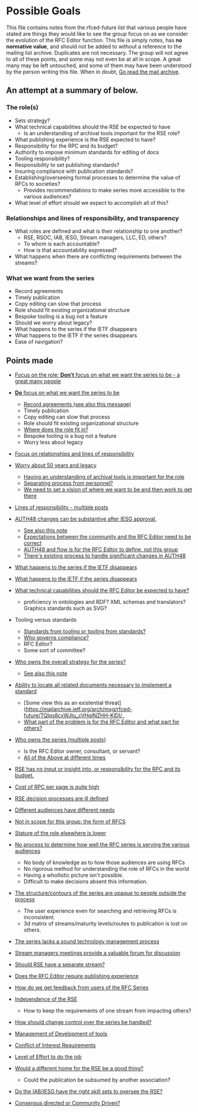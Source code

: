 # Possible Goals

This file contains notes from the rfced-future list that various people have stated are things they would
like to see the group focus on as we consider the evolution of the RFC Editor function.  This file is simply
notes, has **no normative value**, and should not be added to without a reference to the mailing list archive.
Duplicates are not necessary.  The group will not agree to all of these points, and some may not even be at all in scope.
A great many may be left untouched, and some of them may have been understood by the person writing this file.  When in doubt,
[Go read the mail archive](https://mailarchive.ietf.org/arch/browse/rfced-future/?so=frm).

## An attempt at a summary of below.

### The role(s)
* Sets strategy?
* What technical capabilities should the RSE be expected to have
   * Is an understanding of archival tools important for the RSE role?
* What publishing experience is the RSE expected to have?
* Responsibility for the RPC and its budget?
* Authority to impose minimum standards for editing of docs
* Tooling responsibility?
* Responsibility to set publishing standards?
* Insuring compliance with publication standards?
* Establishing/overseeing formal processes to determine the value of RFCs to societies?
    * Provides recommendations to make series more accessible to the various audiences?
* What level of effort should we expect to accomplish all of this?


### Relationships and lines of responsibility, and transparency
* What roles are defined and what is their relationship to one another?
   * RSE, RSOC, IAB, IESG, Stream managers, LLC, ED, others?
   * To whom is each accountable?
   * How is that accountability expressed?
* What happens when there are conflicting requirements between the streams?

### What we want from the series
* Record agreements
* Timely publication
* Copy editing can slow that process
* Role should fit existing organizational structure
* Bespoke tooling is a bug not a feature
* Should we worry about legacy?
* What happens to the series if the IETF disappears
* What happens to the IETF if the series disappears
* Ease of navigation?

## Points made

- [Focus on the role; **Don't** focus on what we want the series to be - a great many people](https://mailarchive.ietf.org/arch/msg/rfced-future/x1OMhYw7Rm0fag_LGfCTdKUNpus/)
- [**Do** focus on what we want the series to be](https://mailarchive.ietf.org/arch/msg/rfced-future/U6LNEOu3ZfEmfULFKuw74D4dpOw/)
  - [Record agreements (see also this message)](https://mailarchive.ietf.org/arch/msg/rfced-future/BVMr_Mo7618VcdTBkx2T3im-SzA/)
  - Timely publication
   - Copy editing can slow that process
  - Role should fit existing organizational structure
   - [Where does the role fit in?](https://mailarchive.ietf.org/arch/msg/rfced-future/BVMr_Mo7618VcdTBkx2T3im-SzA/)
  - Bespoke tooling is a bug not a feature
  - Worry less about legacy
- [Focus on relationships and lines of responsibility](https://mailarchive.ietf.org/arch/msg/rfced-future/mACM0l8ASnbJkkhPxDfRSytPkww/)
- [Worry about 50 years and legacy](https://mailarchive.ietf.org/arch/msg/rfced-future/EX5J94A0OYLfUyy3FSny7jk033s/)
  - [Having an understanding of archival tools is important for the role](https://mailarchive.ietf.org/arch/msg/rfced-future/KekoguNjTxLCNHdZ8O2U17G0SX0/)
  - [Separating process from personnel?](https://mailarchive.ietf.org/arch/msg/rfced-future/DsLv7VtVt-5d8LF4NtsZngeW_Gg/)
  - [We need to set a vision of where we want to be and then work to get there](https://mailarchive.ietf.org/arch/msg/rfced-future/aOr9Hc5QnT7wQNUVV_prds8babw/)
- [Lines of responsibility - multiple posts](https://mailarchive.ietf.org/arch/msg/rfced-future/nAJlr9e7_ROZqPN1NomTb43iAWc/)

- [AUTH48 changes can be substantive after IESG approval.](https://mailarchive.ietf.org/arch/msg/rfced-future/pdEYwz-zk9b0Iqp-LReFIBkyKY8/)
    - [See also this note](https://mailarchive.ietf.org/arch/msg/rfced-future/TQlqs8cxWJtu_cVHqINZHH-KlDI/)
    - [Expectations between the community and the RFC Editor need to be correct](https://mailarchive.ietf.org/arch/msg/rfced-future/4DZsoSreKLN6WJSOLV-IQgR2Ics/)
  - [AUTH48 and flow is for the RFC Editor to define, not this group](https://mailarchive.ietf.org/arch/msg/rfced-future/jh4Zh63_dV3mN0CWkDmkST2rcg8/)
  - [There's existing process to handle significant changes in AUTH48](https://mailarchive.ietf.org/arch/msg/rfced-future/meXj7jaRSCKQil3nkom-uIchMZM/)
- [What happens to the series if the IETF disappears](https://mailarchive.ietf.org/arch/msg/rfced-future/QVqoZ6xQ4V63yP7xv8eC8iCPIqw/)
- [What happens to the IETF if the series disappears](https://mailarchive.ietf.org/arch/msg/rfced-future/nEik-2zK7KKDnFbc_7qSyIdgR3Q/)
- [What technical capabilities should the RFC Editor be expected to have?](https://mailarchive.ietf.org/arch/msg/rfced-future/nliHb9t7uM9MbEL8OTDw1b5bifg/)
  - proficiency in ontologies and RDF?   XML schemas and translators?  Graphics standards such as SVG?
- Tooling versus standards
  - [Standards from tooling or tooling from standards?](https://mailarchive.ietf.org/arch/msg/rfced-future/mw7IIVqxI1ml-lDyvtFobtF1YFs/)
  - [Who governs compliance?](https://mailarchive.ietf.org/arch/msg/rfced-future/nliHb9t7uM9MbEL8OTDw1b5bifg/)
  - RFC Editor?
  - Some sort of committee?
- [Who owns the overall strategy for the series?](https://mailarchive.ietf.org/arch/msg/rfced-future/nliHb9t7uM9MbEL8OTDw1b5bifg/)
  - [See also this note](https://mailarchive.ietf.org/arch/msg/rfced-future/TQlqs8cxWJtu_cVHqINZHH-KlDI/)
- [Ability to locate all related documents necessary to implement a standard](https://mailarchive.ietf.org/arch/msg/rfced-future/nliHb9t7uM9MbEL8OTDw1b5bifg/) 
   - [Some view this as an existential threat](https://mailarchive.ietf.org/arch/msg/rfced-future/TQlqs8cxWJtu_cVHqINZHH-KlDI/_
  - [What part of the problem is for the RFC Editor and what part for others?](https://mailarchive.ietf.org/arch/msg/rfced-future/IVTccPo3KDuyZCfEzWKJOgMT9EU/)
- [Who owns the series (multiple posts)](https://mailarchive.ietf.org/arch/msg/rfced-future/FmxgwqmkmU3tAFtDW9QqIDa31Gc/)
  - Is the RFC Editor owner, consultant, or servant?
   - [All of the Above at different times](https://mailarchive.ietf.org/arch/msg/rfced-future/VstPblRzMLGeUbFNPFYvYXfMc1w/)
- [RSE has no input or insight into, or responsibility for the RPC and its budget.](https://mailarchive.ietf.org/arch/msg/rfced-future/TQlqs8cxWJtu_cVHqINZHH-KlDI/)
- [Cost of RPC per page is quite high](https://mailarchive.ietf.org/arch/msg/rfced-future/TQlqs8cxWJtu_cVHqINZHH-KlDI/)
- [RSE decision processes are ill defined](https://mailarchive.ietf.org/arch/msg/rfced-future/TQlqs8cxWJtu_cVHqINZHH-KlDI/)
- [Different audiences have different needs](https://mailarchive.ietf.org/arch/msg/rfced-future/TQlqs8cxWJtu_cVHqINZHH-KlDI/)
- [Not in scope for this group: the form of RFCS](https://mailarchive.ietf.org/arch/msg/rfced-future/TQlqs8cxWJtu_cVHqINZHH-KlDI/)
- [Stature of the role elsewhere is lower](https://mailarchive.ietf.org/arch/msg/rfced-future/TQlqs8cxWJtu_cVHqINZHH-KlDI/)
- [No process to determine how well the RFC series is serving the various audiences](https://mailarchive.ietf.org/arch/msg/rfced-future/2PpDfGNyICpimKbpaLIsBQwYbrc/)
   - No body of knowledge as to how those audiences are using RFCs
   - No rigorous method for understanding the role of RFCs in the world
   - Having a whollistic picture isn't possible.
   - Difficult to make decisions absent this information.
- [The structure/contours of the series are opaque to people outside the process](https://mailarchive.ietf.org/arch/msg/rfced-future/2PpDfGNyICpimKbpaLIsBQwYbrc/)
   - The user experience even for searching and retrieving RFCs is inconsistent.
   - 3d matrix of streams/maturity levels/routes to publication is lost on others.
- [The series lacks a sound technology management process](https://mailarchive.ietf.org/arch/msg/rfced-future/2PpDfGNyICpimKbpaLIsBQwYbrc/)
- [Stream managers meetings provide a valuable forum for discussion](https://mailarchive.ietf.org/arch/msg/rfced-future/BVMr_Mo7618VcdTBkx2T3im-SzA/)
- [Should RSE have a separate stream?](https://mailarchive.ietf.org/arch/msg/rfced-future/BVMr_Mo7618VcdTBkx2T3im-SzA/)
- [Does the RFC Editor require publishing experience](https://mailarchive.ietf.org/arch/msg/rfced-future/BNYoO4_LLj5oHiF6-nD2jt9OuLc/)
- [How do we get feedback from users of the RFC Series](https://mailarchive.ietf.org/arch/msg/rfced-future/BNYoO4_LLj5oHiF6-nD2jt9OuLc/)
- [Independence of the RSE](https://mailarchive.ietf.org/arch/msg/rfced-future/BNYoO4_LLj5oHiF6-nD2jt9OuLc/)
   - How to keep the requirements of one stream from impacting others?
- [How should change control over the series be handled?](https://mailarchive.ietf.org/arch/msg/rfced-future/BNYoO4_LLj5oHiF6-nD2jt9OuLc/)
- [Management of Development of tools](https://mailarchive.ietf.org/arch/msg/rfced-future/BNYoO4_LLj5oHiF6-nD2jt9OuLc/)
- [Conflict of Interest Requirements](https://mailarchive.ietf.org/arch/msg/rfced-future/DAVhuWBw9M9ptH1VQgiglqmR2AQ/)
- [Level of Effort to do the job](https://mailarchive.ietf.org/arch/msg/rfced-future/DAVhuWBw9M9ptH1VQgiglqmR2AQ/)
- [Would a different home for the RSE be a good thing?](https://mailarchive.ietf.org/arch/msg/rfced-future/DAVhuWBw9M9ptH1VQgiglqmR2AQ/)
   - Could the publication be subsumed by another association?
- [Do the IAB/IESG have the right skill sets to oversee the RSE?](https://mailarchive.ietf.org/arch/msg/rfced-future/DAVhuWBw9M9ptH1VQgiglqmR2AQ/)
- [Consensus directed or Community Driven?](https://mailarchive.ietf.org/arch/msg/rfced-future/DAVhuWBw9M9ptH1VQgiglqmR2AQ/)
